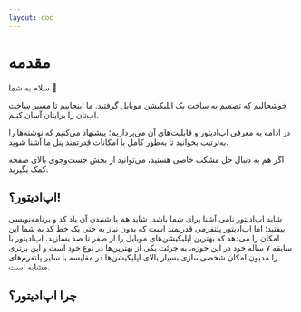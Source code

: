 ```yaml
---
layout: doc
---
```


# مقدمه

سلام به شما 👋

خوشحالیم که تصمیم به ساخت یک اپلیکیشن موبایل گرفتید. ما اینجاییم تا مسیر ساخت اپ‌تان را برایتان آسان کنیم.

در ادامه به معرفی اپ‌ادیتور و قابلیت‌های آن می‌پردازیم؛ پیشنهاد می‌کنیم که نوشته‌ها را به‌ترتیب بخوانید تا به‌طور کامل با امکانات قدرتمند پنل ما آشنا شوید.

اگر هم به دنبال حل مشکب خاصی هستید، می‌توانید از بخش جست‌وجوی بالای صفحه کمک بگیرید.

اپ‌ادیتور؟!
----
شاید اپ‌ادیتور نامی آشنا برای شما باشد، شاید هم با شنیدن آن یاد کد و برنامه‌نویسی بیفتید؛ اما اپ‌ادیتور پلتفرمی قدرتمند است که بدون نیاز به حتی یک خط کد به شما این امکان را می‌دهد که بهترین اپلیکیشن‌های موبایل را از صفر تا صد بسازید.
اپ‌ادیتور با سابقه ۷ ساله خود در این حوزه، به جرئت یکی از بهترین‌ها در نوع خود است و این برتری را مدیون امکان شخصی‌سازی بسیار بالای اپلیکیشن‌ها در مقایسه با سایر پلتفرم‌های مشابه است.

چرا اپ‌ادیتور؟
----
